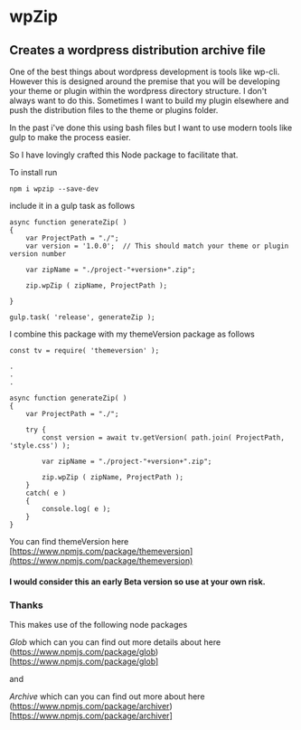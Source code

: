 # wpZip

## Creates a wordpress distribution archive file

One of the best things about wordpress development is tools like wp-cli.  However this is designed around
the premise that you will be developing your theme or plugin within the wordpress directory structure.  I don't
always want to do this.  Sometimes I want to build my plugin elsewhere and push the distribution files to the
theme or plugins folder.

In the past i've done this using bash files but I want to use modern tools like gulp to make the process easier.

So I have lovingly crafted this Node package to facilitate that.

To install run 

    npm i wpzip --save-dev

include it in a gulp task as follows

    async function generateZip( )
    {
        var ProjectPath = "./";
        var version = '1.0.0';  // This should match your theme or plugin version number 

        var zipName = "./project-"+version+".zip";

        zip.wpZip ( zipName, ProjectPath );

    }

    gulp.task( 'release', generateZip );


I combine this package with my themeVersion package as follows

    const tv = require( 'themeversion' );

    .
    .
    .

    async function generateZip( )
    {
        var ProjectPath = "./";

        try {
            const version = await tv.getVersion( path.join( ProjectPath, 'style.css') );

            var zipName = "./project-"+version+".zip";

            zip.wpZip ( zipName, ProjectPath );
        }
        catch( e )
        {
            console.log( e );
        }
    }

You can find themeVersion here [https://www.npmjs.com/package/themeversion](https://www.npmjs.com/package/themeversion)

#### I would consider this an early Beta version so use at your own risk.

### Thanks

This makes use of the following node packages

*Glob* which can you can find out more details about here (https://www.npmjs.com/package/glob)[https://www.npmjs.com/package/glob]

and

*Archive* which can you can find out more about here (https://www.npmjs.com/package/archiver)[https://www.npmjs.com/package/archiver]
